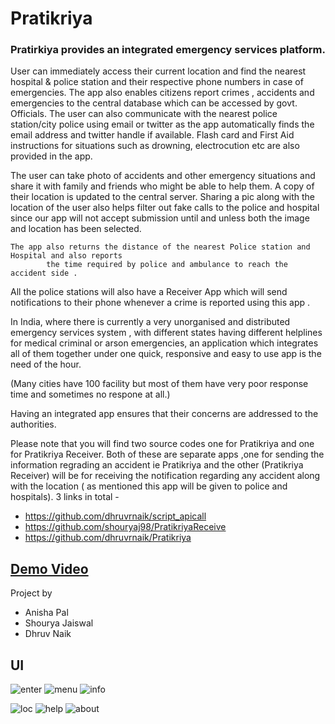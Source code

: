#                                                       Pratikriya

### Pratirkiya provides an integrated emergency services platform. 

User can immediately access their current location and find the nearest hospital & police station and their respective phone numbers in case of emergencies.
The app also enables citizens report crimes , accidents and emergencies to the central database which can be accessed by govt. Officials.
The user can also communicate with the nearest police station/city police using email or twitter as the app automatically finds the email address and twitter handle if available.
Flash card and First Aid instructions for situations such as drowning, electrocution etc are also provided in the app.

The user can take photo of accidents and other emergency situations and share it with family and friends who might be able to help them. A copy of their location is updated to the central server. Sharing a pic along with the location of the user also helps filter out fake calls to the police and hospital since our app will not accept submission until and unless both the image and location has been selected.

 	The app also returns the distance of the nearest Police station and Hospital and also reports
            the time required by police and ambulance to reach the accident side .     

All the police stations will also have a Receiver App which will send notifications to their phone whenever a crime is reported using this app .

In India, where there is currently a very unorganised and distributed emergency services system , with different states having different helplines for medical criminal or arson emergencies, an application which integrates all of them together under one quick, responsive and easy to use app is the need of the hour.

(Many cities have 100 facility but most of them have very poor response time and sometimes no respone at all.)

Having an integrated app ensures that their concerns are addressed to the authorities.


Please note that you will find two source codes one for Pratikriya and one for Pratikriya Receiver. Both of these are separate apps ,one for sending the information regrading an accident ie Pratikriya and the other (Pratikriya Receiver) will be for receiving the notification regarding any accident along with the location ( as mentioned this app will be given to police and hospitals).
3 links in total -
* https://github.com/dhruvrnaik/script_apicall
* https://github.com/shouryaj98/PratikriyaReceive
* https://github.com/dhruvrnaik/Pratikriya

## [Demo Video]( https://youtu.be/L6PtfLb6oLM)

Project by
* Anisha Pal
* Shourya Jaiswal
* Dhruv Naik


## UI
![enter](enter.jpeg)
![menu](menu.jpeg)
![info](info.jpeg)

![loc](location.jpeg)
![help](help.jpeg)
![about](about.jpeg)
